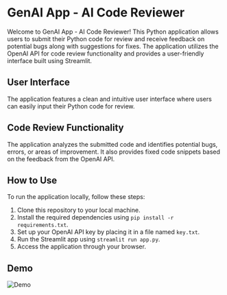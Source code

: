 # GenAI App - AI Code Reviewer

Welcome to GenAI App - AI Code Reviewer! This Python application allows users to submit their Python code for review and receive feedback on potential bugs along with suggestions for fixes. The application utilizes the OpenAI API for code review functionality and provides a user-friendly interface built using Streamlit.

## User Interface

The application features a clean and intuitive user interface where users can easily input their Python code for review.

## Code Review Functionality

The application analyzes the submitted code and identifies potential bugs, errors, or areas of improvement. It also provides fixed code snippets based on the feedback from the OpenAI API.

## How to Use

To run the application locally, follow these steps:
1. Clone this repository to your local machine.
2. Install the required dependencies using `pip install -r requirements.txt`.
3. Set up your OpenAI API key by placing it in a file named `key.txt`.
4. Run the Streamlit app using `streamlit run app.py`.
5. Access the application through your browser.

## Demo

![Demo](https://imgur.com/tzytVVo)


